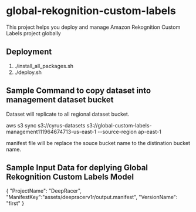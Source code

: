 # global-rekognition-custom-labels
This project helps you deploy and manage Amazon Rekognition Custom Labels project globally

## Deployment
1. ./install_all_packages.sh
2. ./deploy.sh

## Sample Command to copy dataset into management dataset bucket
Dataset will replicate to all regional dataset bucket.

aws s3 sync s3://cyrus-datasets s3://global-custom-labels-management111964674713-us-east-1 --source-region ap-east-1 

manifest file will be replace the souce bucket name to the distination bucket name.


## Sample Input Data for deplying Global Rekognition Custom Labels Model

{
    "ProjectName": "DeepRacer",
  	"ManifestKey":"assets/deepracerv1r/output.manifest",
  	"VersionName": "first"
}
